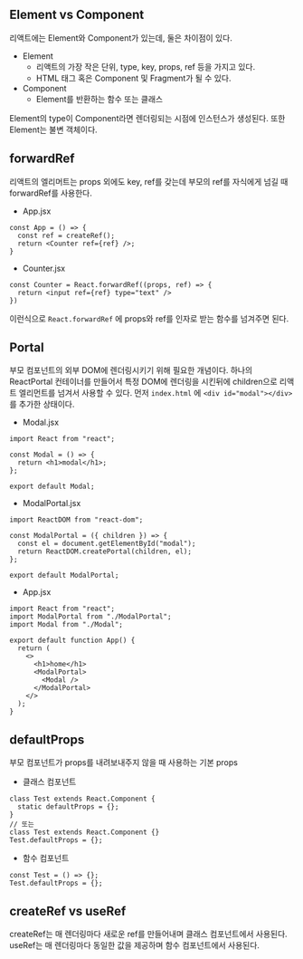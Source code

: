 ## Element vs Component

리액트에는 Element와 Component가 있는데, 둘은 차이점이 있다.

* Element
  * 리액트의 가장 작은 단위, type, key, props, ref 등을 가지고 있다.
  * HTML 태그 혹은 Component 및 Fragment가 될 수 있다.
* Component
  * Element를 반환하는 함수 또는 클래스

Element의 type이 Component라면 렌더링되는 시점에 인스턴스가 생성된다. 또한 Element는 불변 객체이다.

## forwardRef

리액트의 엘리머트는 props 외에도 key, ref를 갖는데 부모의 ref를 자식에게 넘길 때 forwardRef를 사용한다.

* App.jsx

```react
const App = () => {
  const ref = createRef();
  return <Counter ref={ref} />;
}
```

* Counter.jsx

```react
const Counter = React.forwardRef((props, ref) => {
  return <input ref={ref} type="text" />
})
```

이런식으로 `React.forwardRef` 에 props와 ref를 인자로 받는 함수를 넘겨주면 된다.

## Portal

부모 컴포넌트의 외부 DOM에 렌더링시키기 위해 필요한 개념이다. 하나의 ReactPortal 컨테이너를 만들어서 특정 DOM에 렌더링을 시킨뒤에 children으로 리액트 엘리먼트를 넘겨서 사용할 수 있다. 먼저 `index.html` 에 `<div id="modal"></div>` 를 추가한 상태이다.

* Modal.jsx

```react
import React from "react";

const Modal = () => {
  return <h1>modal</h1>;
};

export default Modal;
```

* ModalPortal.jsx

```react
import ReactDOM from "react-dom";

const ModalPortal = ({ children }) => {
  const el = document.getElementById("modal");
  return ReactDOM.createPortal(children, el);
};

export default ModalPortal;
```

* App.jsx

```react
import React from "react";
import ModalPortal from "./ModalPortal";
import Modal from "./Modal";

export default function App() {
  return (
    <>
      <h1>home</h1>
      <ModalPortal>
        <Modal />
      </ModalPortal>
    </>
  );
}
```

## defaultProps

부모 컴포넌트가 props를 내려보내주지 않을 때 사용하는 기본 props

* 클래스 컴포넌트

```react
class Test extends React.Component {
  static defaultProps = {};
}
// 또는
class Test extends React.Component {}
Test.defaultProps = {};
```

* 함수 컴포넌트

```react
const Test = () => {};
Test.defaultProps = {};
```

## createRef vs useRef

createRef는 매 렌더링마다 새로운 ref를 만들어내며 클래스 컴포넌트에서 사용된다. useRef는 매 렌더링마다 동일한 값을 제공하며 함수 컴포넌트에서 사용된다.
